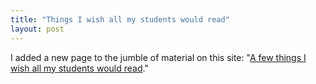 ```yaml
---
title: "Things I wish all my students would read"
layout: post
---
```


I added a new page to the jumble of material on this site: "[A few things I wish all my students would read](http://neelsmith.github.io/keyreads/)."